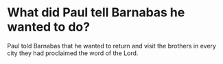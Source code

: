 # What did Paul tell Barnabas he wanted to do?

Paul told Barnabas that he wanted to return and visit the brothers in every city they had proclaimed the word of the Lord.
